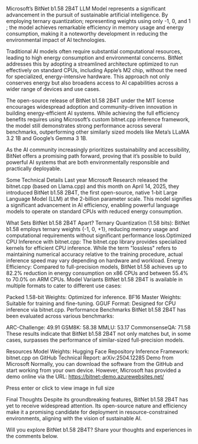 Microsoft’s BitNet b1.58 2B4T LLM Model represents a significant advancement in the pursuit of sustainable artificial intelligence. By employing ternary quantization; representing weights using only -1, 0, and 1 ; the model achieves remarkable efficiency in memory usage and energy consumption, making it a noteworthy development in reducing the environmental impact of AI technologies.

Traditional AI models often require substantial computational resources, leading to high energy consumption and environmental concerns. BitNet addresses this by adopting a streamlined architecture optimized to run effectively on standard CPUs, including Apple’s M2 chip, without the need for specialized, energy-intensive hardware. This approach not only conserves energy but also broadens access to AI capabilities across a wider range of devices and use cases.

The open-source release of BitNet b1.58 2B4T under the MIT license encourages widespread adoption and community-driven innovation in building energy-efficient AI systems. While achieving the full efficiency benefits requires using Microsoft’s custom bitnet.cpp inference framework, the model still demonstrates strong performance across several benchmarks, outperforming other similarly sized models like Meta’s LLaMA 3.2 1B and Google’s Gemma 3 1B.

As the AI community increasingly prioritizes sustainability and accessibility, BitNet offers a promising path forward, proving that it’s possible to build powerful AI systems that are both environmentally responsible and practically deployable.

Some Technical Details
Last year Microsoft Research released the bitnet.cpp (based on Llama.cpp) and this month on April 14, 2025, they introduced BitNet b1.58 2B4T, the first open-source, native 1-bit Large Language Model (LLM) at the 2-billion parameter scale. This model signifies a significant advancement in AI efficiency, enabling powerful language models to operate on standard CPUs with reduced energy consumption.​

What Sets BitNet b1.58 2B4T Apart?
Ternary Quantization (1.58 bits): BitNet b1.58 employs ternary weights {-1, 0, +1}, reducing memory usage and computational requirements without significant performance loss.​
Optimized CPU Inference with bitnet.cpp: The bitnet.cpp library provides specialized kernels for efficient CPU inference. While the term "lossless" refers to maintaining numerical accuracy relative to the training procedure, actual inference speed may vary depending on hardware and workload.​
Energy Efficiency: Compared to full-precision models, BitNet b1.58 achieves up to 82.2% reduction in energy consumption on x86 CPUs and between 55.4% to 70.0% on ARM CPUs.​
Model Variants
BitNet b1.58 2B4T is available in multiple formats to cater to different use cases:​

Packed 1.58-bit Weights: Optimized for inference.​
BF16 Master Weights: Suitable for training and fine-tuning.​
GGUF Format: Designed for CPU inference via bitnet.cpp.​
Performance Benchmarks
BitNet b1.58 2B4T has been evaluated across various benchmarks:​

ARC-Challenge: 49.91​
GSM8K: 58.38​
MMLU: 53.17​
CommonsenseQA: 71.58​
These results indicate that BitNet b1.58 2B4T not only matches but, in some cases, surpasses the performance of similar-sized full-precision models.​

Resources
Model Weights: Hugging Face Repository​
Inference Framework: bitnet.cpp on GitHub​
Technical Report: arXiv:2504.12285​
Demo from Microsoft
Normally, you can download the software from the GitHub and start working from your own device. However, Microsoft has provided a demo online via the URL: https://bitnet-demo.azurewebsites.net/

Press enter or click to view image in full size

Final Thoughts
Despite its groundbreaking features, BitNet b1.58 2B4T has yet to receive widespread attention. Its open-source nature and efficiency make it a promising candidate for deployment in resource-constrained environments, aligning with the vision of sustainable AI.​

Will you explore BitNet b1.58 2B4T? Share your thoughts and experiences in the comments below.

